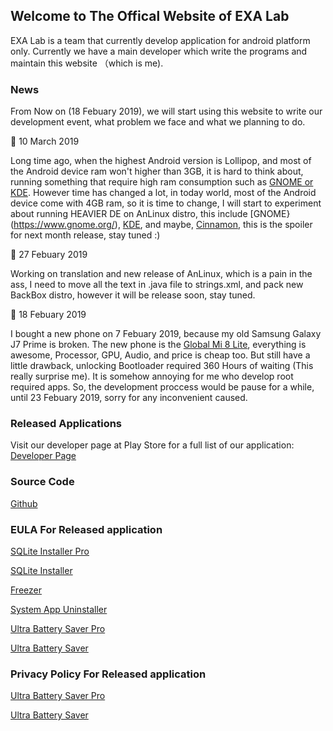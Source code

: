 ## Welcome to The Offical Website of EXA Lab

EXA Lab is a team that currently develop application for android platform only. Currently we have a main developer which write the programs and maintain this website （which is me).

### News

From Now on (18 Febuary 2019), we will start using this website to write our development event, what problem we face and what we planning to do.

&#x1F4D6; 10 March 2019

Long time ago, when the highest Android version is Lollipop, and most of the Android device ram won't higher than 3GB, it is hard to think about, running something that require high ram consumption such as [GNOME or KDE](https://www.reddit.com/r/linux/comments/5l39tz/linux_distros_ram_consumption_comparison_updated/). However time has changed a lot, in today world, most of the Android device come with 4GB ram, so it is time to change, I will start to experiment about running HEAVIER DE on AnLinux distro, this include [GNOME}(https://www.gnome.org/), [KDE](https://kde.org/), and maybe, [Cinnamon](https://en.wikipedia.org/wiki/Cinnamon_(software)), this is the spoiler for next month release, stay tuned :)


&#x1F4D6; 27 Febuary 2019

Working on translation and new release of AnLinux, which is a pain in the ass, I need to move all the text in .java file to strings.xml, and pack new BackBox distro, however it will be release soon, stay tuned.

&#x1F4D6; 18 Febuary 2019

I bought a new phone on 7 Febuary 2019, because my old Samsung Galaxy J7 Prime is broken. The new phone is the [Global Mi 8 Lite](https://www.mi.com/global/mi-8-lite/), everything is awesome, Processor, GPU, Audio, and price is cheap too. But still have a little drawback, unlocking Bootloader required 360 Hours of waiting (This really surprise me). It is somehow annoying for me who develop root required apps. So, the development proccess would be pause for a while, until 23 Febuary 2019, sorry for any 
inconvenient caused.


### Released Applications

Visit our developer page at Play Store for a full list of our application: [Developer Page](http://play.google.com/store/apps/dev?id=8450947575366721624)



### Source Code

[Github](https://github.com/EXALAB)



### EULA For Released application

[SQLite Installer Pro](https://exalab.github.io/eula/sqlp)

[SQLite Installer](https://exalab.github.io/eula/sql)

[Freezer](https://exalab.github.io/eula/f)

[System App Uninstaller](https://exalab.github.io/eula/sau)

[Ultra Battery Saver Pro](https://exalab.github.io/eula/ubsp)

[Ultra Battery Saver](https://exalab.github.io/eula/ubsf)



### Privacy Policy For Released application

[Ultra Battery Saver Pro](https://exalab.github.io/privacypolicyforplay/ubsp)

[Ultra Battery Saver](https://exalab.github.io/privacypolicyforplay/ubsf)
